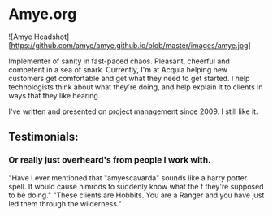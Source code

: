 # Amye.org

![Amye Headshot][https://github.com/amye/amye.github.io/blob/master/images/amye.jpg]

Implementer of sanity in fast-paced chaos. Pleasant, cheerful and competent in a sea of snark. Currently, I'm at Acquia helping new customers get comfortable and get what they need to get started. I help technologists think about what they're doing, and help explain it to clients in ways that they like hearing. 

I've written and presented on project management since 2009. I still like it. 
 
## Testimonials:

### Or really just overheard's from people I work with. 
 "Have I ever mentioned that "amyescavarda" sounds like a harry potter spell. It would cause nimrods to suddenly know what the f they're supposed to be doing." 
 "These clients are Hobbits. You are a Ranger and you have just led them through the wilderness."



